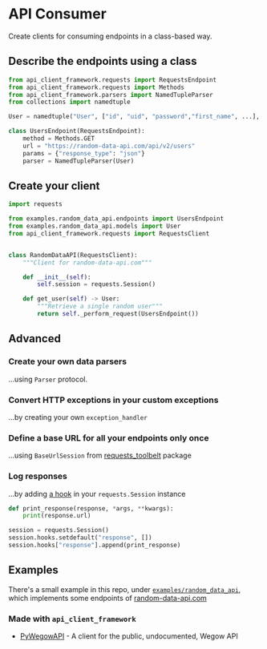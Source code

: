 # API Consumer

Create clients for consuming endpoints in a class-based way.


## Describe the endpoints using a class
```python
from api_client_framework.requests import RequestsEndpoint
from api_client_framework.requests import Methods
from api_client_framework.parsers import NamedTupleParser
from collections import namedtuple

User = namedtuple("User", ["id", "uid", "password","first_name", ...], rename=True)

class UsersEndpoint(RequestsEndpoint):
    method = Methods.GET
    url = "https://random-data-api.com/api/v2/users"
    params = {"response_type": "json"}
    parser = NamedTupleParser(User)
```

## Create your client
```python
import requests

from examples.random_data_api.endpoints import UsersEndpoint
from examples.random_data_api.models import User
from api_client_framework.requests import RequestsClient


class RandomDataAPI(RequestsClient):
    """Client for random-data-api.com"""

    def __init__(self):
        self.session = requests.Session()

    def get_user(self) -> User:
        """Retrieve a single random user"""
        return self._perform_request(UsersEndpoint())
```

## Advanced
### Create your own data parsers
...using `Parser` protocol.

### Convert HTTP exceptions in your custom exceptions
...by creating your own `exception_handler`

### Define a base URL for all your endpoints only once
...using `BaseUrlSession` from [requests_toolbelt](https://toolbelt.readthedocs.io/) package

### Log responses
...by adding [a hook](https://requests.readthedocs.io/en/latest/user/advanced/#event-hooks) in your `requests.Session` instance

```python
def print_response(response, *args, **kwargs):
    print(response.url)

session = requests.Session()
session.hooks.setdefault("response", [])
session.hooks["response"].append(print_response)
```


## Examples
There's a small example in this repo, under [`examples/random_data_api`](https://github.com/EnriqueSoria/api_client_framework/tree/master/examples/random_data_api), which implements some endpoints of [random-data-api.com](https://random-data-api.com/)

### Made with `api_client_framework`
 - [PyWegowAPI](https://github.com/EnriqueSoria/PyWegowAPI) -  A client for the public, undocumented, Wegow API 
